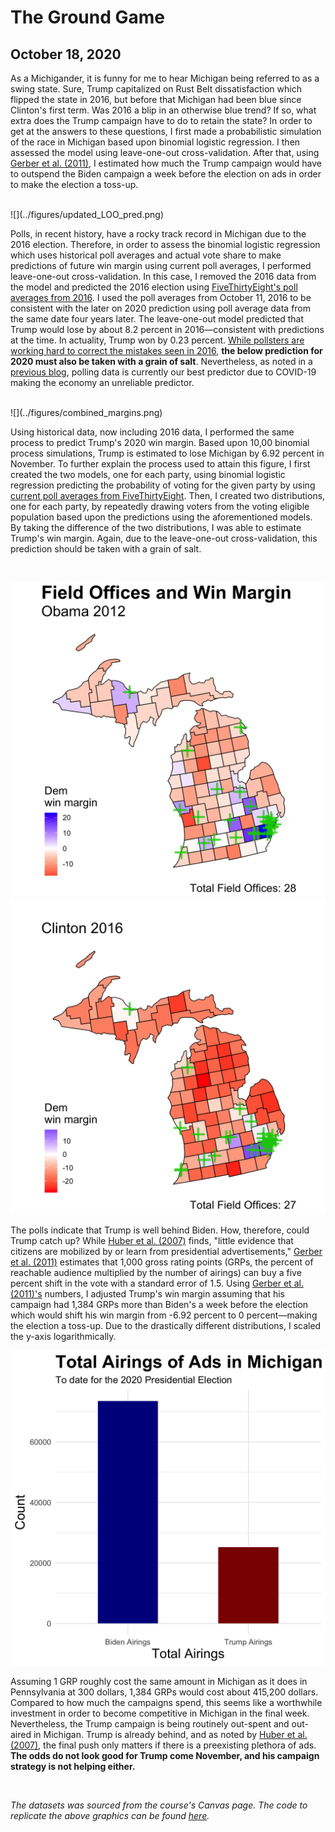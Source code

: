 # The Ground Game
## October 18, 2020

As a Michigander, it is funny for me to hear Michigan being referred to as a swing state. Sure, Trump capitalized on Rust Belt dissatisfaction which flipped the state in 2016, but before that Michigan had been blue since Clinton's first term. Was 2016 a blip in an otherwise blue trend? If so, what extra does the Trump campaign have to do to retain the state? In order to get at the answers to these questions, I first made a probabilistic simulation of the race in Michigan based upon binomial logistic regression. I then assessed the model using leave-one-out cross-validation. After that, using [Gerber et al. (2011)](https://www-cambridge-org.ezp-prod1.hul.harvard.edu/core/journals/american-political-science-review/article/how-large-and-longlasting-are-the-persuasive-effects-of-televised-campaign-ads-results-from-a-randomized-field-experiment/DA29FE8A5581C772006A1DEBB21CFC4C/core-reader), I estimated how much the Trump campaign would have to outspend the Biden campaign a week before the election on ads in order to make the election a toss-up.

<br>
![](../figures/updated_LOO_pred.png)

Polls, in recent history, have a rocky track record in Michigan due to the 2016 election. Therefore, in order to assess the binomial logistic regression which uses historical poll averages and actual vote share to make predictions of future win margin using current poll averages, I performed leave-one-out cross-validation. In this case, I removed the 2016 data from the model and predicted the 2016 election using [FiveThirtyEight's poll averages from 2016](https://projects.fivethirtyeight.com/2016-election-forecast/michigan/). I used the poll averages from October 11, 2016 to be consistent with the later on 2020 prediction using poll average data from the same date four years later. The leave-one-out model predicted that Trump would lose by about 8.2 percent in 2016—consistent with predictions at the time. In actuality, Trump won by 0.23 percent. [While pollsters are working hard to correct the mistakes seen in 2016](https://www.technologyreview.com/2020/02/14/844770/pollsters-got-it-wrong-in-the-2016-election-now-they-want-another-shot/), **the below prediction for 2020 must also be taken with a grain of salt**. Nevertheless, as noted in a [previous blog](https://samuellowry.github.io/gov1347_blog/posts/03-blog.html), polling data is currently our best predictor due to COVID-19 making the economy an unreliable predictor. 

<br>
![](../figures/combined_margins.png)

Using historical data, now including 2016 data, I performed the same process to predict Trump's 2020 win margin. Based upon 10,00 binomial process simulations, Trump is estimated to lose Michigan by 6.92 percent in November. To further explain the process used to attain this figure, I first created the two models, one for each party, using binomial logistic regression predicting the probability of voting for the given party by using [current poll averages from FiveThirtyEight]( https://projects.fivethirtyeight.com/polls/president-general/michigan/). Then, I created two distributions, one for each party, by repeatedly drawing voters from the voting eligible population based upon the predictions using the aforementioned models. By taking the difference of the two distributions, I was able to estimate Trump's win margin. Again, due to the leave-one-out cross-validation, this prediction should be taken with a grain of salt.

<br>

![](../figures/obama_mi.png)
![](../figures/clinton_mi.png)


The polls indicate that Trump is well behind Biden. How, therefore, could Trump catch up? While [Huber et al. (2007)](https://onlinelibrary.wiley.com/doi/abs/10.1111/j.1540-5907.2007.00291.x) finds, "little evidence that citizens are mobilized by or learn from presidential advertisements," [Gerber et al. (2011)](https://www-cambridge-org.ezp-prod1.hul.harvard.edu/core/journals/american-political-science-review/article/how-large-and-longlasting-are-the-persuasive-effects-of-televised-campaign-ads-results-from-a-randomized-field-experiment/DA29FE8A5581C772006A1DEBB21CFC4C/core-reader) estimates that 1,000 gross rating points (GRPs, the percent of reachable audience multiplied by the number of airings) can buy a five percent shift in the vote with a standard error of 1.5. Using [Gerber et al. (2011)'s](https://www-cambridge-org.ezp-prod1.hul.harvard.edu/core/journals/american-political-science-review/article/how-large-and-longlasting-are-the-persuasive-effects-of-televised-campaign-ads-results-from-a-randomized-field-experiment/DA29FE8A5581C772006A1DEBB21CFC4C/core-reader) numbers, I adjusted Trump's win margin assuming that his campaign had 1,384 GRPs more than Biden's a week before the election which would shift his win margin from -6.92 percent to 0 percent—making the election a toss-up. Due to the drastically different distributions, I scaled the y-axis logarithmically.

![](../figures/ads.png)

Assuming 1 GRP roughly cost the same amount in Michigan as it does in Pennsylvania at 300 dollars, 1,384 GRPs would cost about 415,200 dollars. Compared to how much the campaigns spend, this seems like a worthwhile investment in order to become competitive in Michigan in the final week. Nevertheless, the Trump campaign is being routinely out-spent and out-aired in Michigan. Trump is already behind, and as noted by [Huber et al. (2007)](https://onlinelibrary.wiley.com/doi/abs/10.1111/j.1540-5907.2007.00291.x), the final push only matters if there is a preexisting plethora of ads. **The odds do not look good for Trump come November, and his campaign strategy is not helping either.**

<br>

*The datasets was sourced from the course's Canvas page. The code to replicate the above graphics can be found [here](https://github.com/SamuelLowry/gov1347_blog/blob/master/scripts/04-blog.R).*